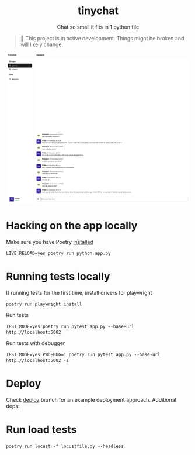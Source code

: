 <h1 align="center">tinychat</h1>
<p align="center">Chat so small it fits in 1 python file</p>

> 🚧 This project is in active development. Things might be broken and will likely change.

![Screenshot](./desktop.png)

# Hacking on the app locally

Make sure you have Poetry [installed](https://python-poetry.org/docs/#installation)

```
LIVE_RELOAD=yes poetry run python app.py
```

# Running tests locally

If running tests for the first time, install drivers for playwright

```
poetry run playwright install
```

Run tests

```
TEST_MODE=yes poetry run pytest app.py --base-url http://localhost:5002
```

Run tests with debugger

```
TEST_MODE=yes PWDEBUG=1 poetry run pytest app.py --base-url http://localhost:5002 -s
```

# Deploy

Check [deploy](https://github.com/callmephilip/tinychat/tree/deploy) branch for an example deployment approach. Additional deps:

# Run load tests

`poetry run locust -f locustfile.py --headless`